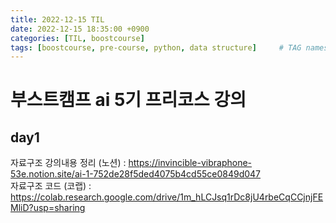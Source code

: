```yaml
---
title: 2022-12-15 TIL
date: 2022-12-15 18:35:00 +0900
categories: [TIL, boostcourse]
tags: [boostcourse, pre-course, python, data structure]     # TAG names should always be lowercase
---
```


# 부스트캠프 ai 5기 프리코스 강의
## day1
자료구조 강의내용 정리 (노션) : <https://invincible-vibraphone-53e.notion.site/ai-1-752de28f5ded4075b4cd55ce0849d047>   
자료구조 코드 (코랩) : <https://colab.research.google.com/drive/1m_hLCJsq1rDc8jU4rbeCqCCjnjFEMliD?usp=sharing>
